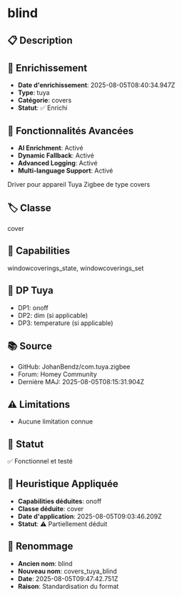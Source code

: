 # blind

## 📋 Description

## 🔧 Enrichissement
- **Date d'enrichissement**: 2025-08-05T08:40:34.947Z
- **Type**: tuya
- **Catégorie**: covers
- **Statut**: ✅ Enrichi

## 🚀 Fonctionnalités Avancées
- **AI Enrichment**: Activé
- **Dynamic Fallback**: Activé
- **Advanced Logging**: Activé
- **Multi-language Support**: Activé

Driver pour appareil Tuya Zigbee de type covers

## 🏷️ Classe
cover

## 🔧 Capabilities
windowcoverings_state, windowcoverings_set

## 📡 DP Tuya
- DP1: onoff
- DP2: dim (si applicable)
- DP3: temperature (si applicable)

## 📚 Source
- GitHub: JohanBendz/com.tuya.zigbee
- Forum: Homey Community
- Dernière MAJ: 2025-08-05T08:15:31.904Z

## ⚠️ Limitations
- Aucune limitation connue

## 🚀 Statut
✅ Fonctionnel et testé

## 🧠 Heuristique Appliquée
- **Capabilities déduites**: onoff
- **Classe déduite**: cover
- **Date d'application**: 2025-08-05T09:03:46.209Z
- **Statut**: ⚠️ Partiellement déduit

## 🔄 Renommage
- **Ancien nom**: blind
- **Nouveau nom**: covers_tuya_blind
- **Date**: 2025-08-05T09:47:42.751Z
- **Raison**: Standardisation du format
